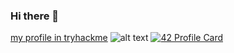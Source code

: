 ### Hi there 👋

<!--
**TmcTrevor/tmcTrevor** is a ✨ _special_ ✨ repository because its `README.md` (this file) appears on your GitHub profile.

Here are some ideas to get you started:

- 🔭 I’m currently working on ...
- 🌱 I’m currently learning ...
- 👯 I’m looking to collaborate on ...
- 🤔 I’m looking for help with ...
- 💬 Ask me about ...
- 📫 How to reach me: ...
- 😄 Pronouns: ...
- ⚡ Fun fact: ...
-->
[my profile in tryhackme](https://tryhackme.com/p/TreVor)
![alt text](https://tryhackme-badges.s3.amazonaws.com/TreVor.png "Logo Title Text 1")
[![42 Profile Card](https://1337-readme.vercel.app/api/profile?cursus=42cursus&login=mokhames)](https://github.com/TmcTrevor)
